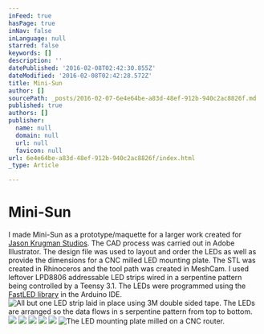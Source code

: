 ```yaml
---
inFeed: true
hasPage: true
inNav: false
inLanguage: null
starred: false
keywords: []
description: ''
datePublished: '2016-02-08T02:42:30.855Z'
dateModified: '2016-02-08T02:42:28.572Z'
title: Mini-Sun
author: []
sourcePath: _posts/2016-02-07-6e4e64be-a83d-48ef-912b-940c2ac8826f.md
published: true
authors: []
publisher:
  name: null
  domain: null
  url: null
  favicon: null
url: 6e4e64be-a83d-48ef-912b-940c2ac8826f/index.html
_type: Article

---
```

# Mini-Sun

I made Mini-Sun as a prototype/maquette for a larger work created for [Jason Krugman Studios][0]. The CAD process was carried out in Adobe Illustrator. The design file was used to layout and order the LEDs as well as provide the dimensions for a CNC milled LED mounting plate. The STL was created in Rhinoceros and the tool path was created in MeshCam. I used leftover LPD8806 addressable LED strips wired in a serpentine pattern being controlled by a Teensy 3.1\. The LEDs were programmed using the [FastLED library][1] in the Arduino IDE.
![All but one LED strip laid in place using 3M double sided tape. The LEDs are arranged so the data flows in s serpentine pattern from top to bottom.](https://s3-us-west-2.amazonaws.com/the-grid-img/p/fc75f6e646f528156a8e7f2d4f1af5b17fb7063e.jpg)
![](https://the-grid-user-content.s3-us-west-2.amazonaws.com/77e48e2c-f792-464e-9f17-df303277b372.JPG)
![](https://the-grid-user-content.s3-us-west-2.amazonaws.com/a1904cb7-39a3-459a-a772-b991c7b8bcdf.JPG)
![](https://the-grid-user-content.s3-us-west-2.amazonaws.com/99c9bed0-8457-42a1-825c-f4b4ecd92958.JPG)
![](https://s3-us-west-2.amazonaws.com/the-grid-img/p/335fc32a4548b7746f85a2926a36b35668400b59.jpg)
![](https://the-grid-user-content.s3-us-west-2.amazonaws.com/8ae7496a-a81d-4ced-8449-aad30570e0d4.png)
![The LED mounting plate milled on a CNC router.](https://s3-us-west-2.amazonaws.com/the-grid-img/p/d48f5b8857668dbe453af0fe947f9ec4f650819e.jpg)

[0]: http://www.jasonkrugman.com/
[1]: http://fastled.io/